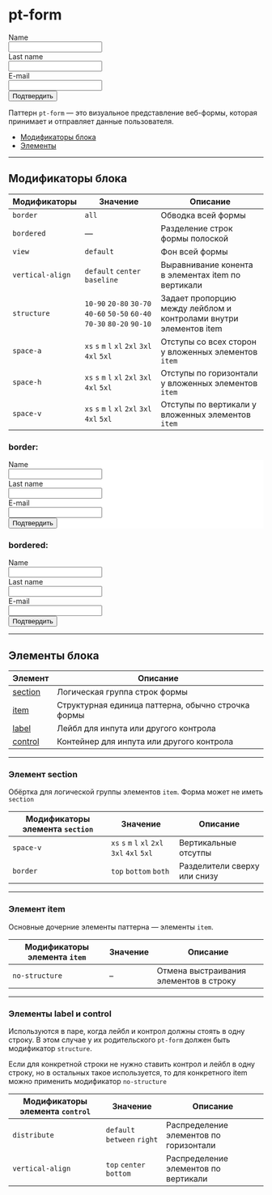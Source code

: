# pt-form

<div class="preview">
    <div class="pt-form pt-form_view_default pt-form_space-v_xs pt-form_structure_40-60 pt-form_vertical-align_center decorator decorator_space-a_l component component_whitepaper_default" style="width: 300px">
        <div class="pt-form__item">
            <div class="pt-form__label text text_size_m text_view_secondary">Name</div>
            <div class="pt-form__control">
                <span class="input input_theme_islands input_size_m">
                    <span class="input__box">
                        <input class="input__control">
                    </span>
                </span>
            </div>
        </div>
        <div class="pt-form__item">
            <div class="pt-form__label text text_size_m text_view_secondary">Last name</div>
            <div class="pt-form__control">
                <span class="input input_theme_islands input_size_m">
                    <span class="input__box">
                        <input class="input__control required">
                    </span>
                </span>
            </div>
        </div>
        <div class="pt-form__item">
            <div class="pt-form__label text text_size_m text_view_secondary">E-mail</div>
            <div class="pt-form__control">
                <span class="input input_theme_islands input_size_m">
                    <span class="input__box">
                        <input class="input__control required">
                    </span>
                </span>
            </div>
        </div>
        <div class="pt-form__item">
            <div class="pt-form__control pt-form__control_distribute_right">
                <button class="button button_theme_islands button_size_s button_type_submit button_view_action button__control" role="button" type="submit">
                    <span class="button__text">Подтвердить</span>
                </button>
            </div>
        </div>
    </div>
</div>

Паттерн `pt-form` — это визуальное представление веб-формы, которая принимает и отправляет данные пользователя.

* [Модификаторы блока](#Модификаторы-блока)
* [Элементы](#Элементы-блока)

___



## Модификаторы блока

Модификаторы     | Значение                      | Описание
---------------- | ----------------------------- | --------------------------------------------------
`border`         | `all`                         | Обводка всей формы
`bordered`       | —                             | Разделение строк формы полоской
`view`           | `default`                     | Фон всей формы
`vertical-align` | `default` `center` `baseline` | Выравнивание конента в элементах item по вертикали
`structure`      | `10-90` `20-80` `30-70` `40-60` `50-50` `60-40` `70-30` `80-20` `90-10` | Задает пропорцию между лейблом и контролами внутри элементов item
`space-a`        | `xs` `s` `m` `l` `xl` `2xl` `3xl` `4xl` `5xl` | Отступы со всех сторон у вложенных элементов `item`
`space-h`        | `xs` `s` `m` `l` `xl` `2xl` `3xl` `4xl` `5xl` | Отступы по горизонтали у вложенных элементов `item`
`space-v`        | `xs` `s` `m` `l` `xl` `2xl` `3xl` `4xl` `5xl` | Отступы по вертикали у вложенных элементов `item`

### border:

<div class="preview" style="background: white;">
    <div class="pt-form pt-form_view_default pt-form_border_all pt-form_space-v_xs pt-form_structure_40-60 pt-form_vertical-align_center decorator decorator_space-a_l component component_whitepaper_default" style="width: 300px">
        <div class="pt-form__item">
            <div class="pt-form__label text text_size_m text_view_secondary">Name</div>
            <div class="pt-form__control">
                <span class="input input_theme_islands input_size_m">
                    <span class="input__box">
                        <input class="input__control">
                    </span>
                </span>
            </div>
        </div>
        <div class="pt-form__item">
            <div class="pt-form__label text text_size_m text_view_secondary">Last name</div>
            <div class="pt-form__control">
                <span class="input input_theme_islands input_size_m">
                    <span class="input__box">
                        <input class="input__control required">
                    </span>
                </span>
            </div>
        </div>
        <div class="pt-form__item">
            <div class="pt-form__label text text_size_m text_view_secondary">E-mail</div>
            <div class="pt-form__control">
                <span class="input input_theme_islands input_size_m">
                    <span class="input__box">
                        <input class="input__control required">
                    </span>
                </span>
            </div>
        </div>
        <div class="pt-form__item">
            <div class="pt-form__control pt-form__control_distribute_right">
                <button class="button button_theme_islands button_size_s button_type_submit button_view_action button__control" role="button" type="submit">
                    <span class="button__text">Подтвердить</span>
                </button>
            </div>
        </div>
    </div>
</div>


### bordered:

<div class="preview">
    <div class="pt-form pt-form_view_default pt-form_bordered pt-form_space-v_xs pt-form_structure_40-60 pt-form_vertical-align_center decorator decorator_space-a_l component component_whitepaper_default" style="width: 300px">
        <div class="pt-form__item">
            <div class="pt-form__label text text_size_m text_view_secondary">Name</div>
            <div class="pt-form__control">
                <span class="input input_theme_islands input_size_m">
                    <span class="input__box">
                        <input class="input__control">
                    </span>
                </span>
            </div>
        </div>
        <div class="pt-form__item">
            <div class="pt-form__label text text_size_m text_view_secondary">Last name</div>
            <div class="pt-form__control">
                <span class="input input_theme_islands input_size_m">
                    <span class="input__box">
                        <input class="input__control required">
                    </span>
                </span>
            </div>
        </div>
        <div class="pt-form__item">
            <div class="pt-form__label text text_size_m text_view_secondary">E-mail</div>
            <div class="pt-form__control">
                <span class="input input_theme_islands input_size_m">
                    <span class="input__box">
                        <input class="input__control required">
                    </span>
                </span>
            </div>
        </div>
        <div class="pt-form__item">
            <div class="pt-form__control pt-form__control_distribute_right">
                <button class="button button_theme_islands button_size_s button_type_submit button_view_action button__control" role="button" type="submit">
                    <span class="button__text">Подтвердить</span>
                </button>
            </div>
        </div>
    </div>
</div>

___


## Элементы блока

Элемент                              | Описание
------------------------------------ | ---------------------------------------------------
[section](#Элемент-section)          | Логическая группа строк формы
[item](#Элемент-item)                | Структурная единица паттерна, обычно строчка формы
[label](#Элементы-label-и-control)   | Лейбл для инпута или другого контрола
[control](#Элементы-label-и-control) | Контейнер для инпута или другого контрола

___


### Элемент section

Обёртка для логической группы элементов `item`. Форма может не иметь `section`

Модификаторы элемента `section` | Значение                                      | Описание
------------------------------- | --------------------------------------------- | ----------------------------
`space-v`                       | `xs` `s` `m` `l` `xl` `2xl` `3xl` `4xl` `5xl` | Вертикальные отсутпы
`border`                        | `top` `bottom` `both`                         | Разделители сверху или снизу

___


### Элемент item

Основные дочерние элементы паттерна — элементы `item`.

Модификаторы элемента `item` | Значение | Описание
---------------------------- | -------- | --------------------------------------
`no-structure`               | –        | Отмена выстраивания элементов в строку

___


### Элементы label и control

Используются в паре, когда лейбл и контрол должны стоять в одну строку. В этом случае у их родительского `pt-form` должен быть модификатор `structure`.

Если для конкретной строки не нужно ставить контрол и лейбл в одну строку, но в остальных такое используется, то для конкретного item можно применить модификатор `no-structure`

Модификаторы элемента `control` | Значение                    | Описание
------------------------------- | --------------------------- | --------------------------------------
`distribute`                    | `default` `between` `right` | Распределение элементов по горизонтали
`vertical-align`                | `top` `center` `bottom`     | Распределение элементов по вертикали
